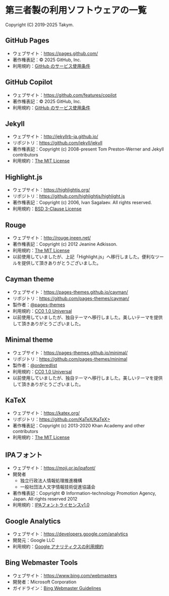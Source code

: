 # 第三者製の利用ソフトウェアの一覧
Copyright (C) 2019-2025 Takym.

## GitHub Pages
* ウェブサイト：<https://pages.github.com/>
* 著作権表記：&copy; 2025 GitHub, Inc.
* 利用規約：[GitHub のサービス使用条件](https://docs.github.com/ja/site-policy/github-terms/github-terms-of-service)

## GitHub Copilot
* ウェブサイト：<https://github.com/features/copilot>
* 著作権表記：&copy; 2025 GitHub, Inc.
* 利用規約：[GitHub のサービス使用条件](https://docs.github.com/ja/site-policy/github-terms/github-terms-of-service)

## Jekyll
* ウェブサイト：<http://jekyllrb-ja.github.io/>
* リポジトリ：<https://github.com/jekyll/jekyll>
* 著作権表記：Copyright (c) 2008-present Tom Preston-Werner and Jekyll contributors
* 利用規約：[The MIT License](https://github.com/jekyll/jekyll/blob/master/LICENSE)

## Highlight.js
* ウェブサイト：<https://highlightjs.org/>
* リポジトリ：<https://github.com/highlightjs/highlight.js>
* 著作権表記：Copyright (c) 2006, Ivan Sagalaev. All rights reserved.
* 利用規約：[BSD 3-Clause License](https://github.com/highlightjs/highlight.js/blob/main/LICENSE)

## Rouge
* ウェブサイト：<http://rouge.jneen.net/>
* 著作権表記：Copyright (c) 2012 Jeanine Adkisson.
* 利用規約：[The MIT License](https://github.com/rouge-ruby/rouge/blob/master/LICENSE)
* 以前使用していましたが、上記「Highlight.js」へ移行しました。便利なツールを提供して頂きありがとうございました。

## Cayman theme
* ウェブサイト：<https://pages-themes.github.io/cayman/>
* リポジトリ：<https://github.com/pages-themes/cayman/>
* 製作者：[@pages-themes](https://github.com/pages-themes)
* 利用規約：[CC0 1.0 Universal](https://github.com/pages-themes/cayman/blob/master/LICENSE)
* 以前使用していましたが、独自テーマへ移行しました。美しいテーマを提供して頂きありがとうございました。

## Minimal theme
* ウェブサイト：<https://pages-themes.github.io/minimal/>
* リポジトリ：<https://github.com/pages-themes/minimal>
* 製作者：[@orderedlist](https://github.com/orderedlist)
* 利用規約：[CC0 1.0 Universal](https://github.com/pages-themes/minimal/blob/master/LICENSE)
* 以前使用していましたが、独自テーマへ移行しました。美しいテーマを提供して頂きありがとうございました。

## KaTeX
* ウェブサイト：<https://katex.org/>
* リポジトリ：https://github.com/KaTeX/KaTeX>
* 著作権表記：Copyright (c) 2013-2020 Khan Academy and other contributors
* 利用規約：[The MIT License](https://github.com/KaTeX/KaTeX/blob/main/LICENSE)

## IPAフォント
* ウェブサイト：<https://moji.or.jp/ipafont/>
* 開発者
	* 独立行政法人情報処理推進機構
	* 一般社団法人文字情報技術促進協議会
* 著作権表記：Copyright &copy; Information-technology Promotion Agency, Japan. All rights reserved 2012
* 利用規約：[IPAフォントライセンスv1.0](https://moji.or.jp/ipafont/license/)

## Google Analytics
* ウェブサイト：<https://developers.google.com/analytics>
* 開発元：Google LLC
* 利用規約：[Google アナリティクスの利用規約](https://www.google.com/analytics/terms/)

## Bing Webmaster Tools
* ウェブサイト：<https://www.bing.com/webmasters>
* 開発者：Microsoft Corporation
* ガイドライン：[Bing Webmaster Guidelines](https://www.bing.com/webmasters/help/webmaster-guidelines-30fba23a)
